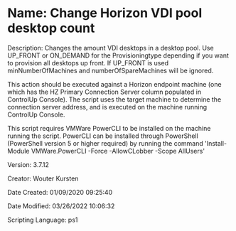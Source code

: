 ﻿# Name: Change Horizon VDI pool desktop count

Description: Changes the amount VDI desktops in a desktop pool. Use UP_FRONT or ON_DEMAND for the Provisioningtype depending if you want to provision all desktops up front. If UP_FRONT is used minNumberOfMachines and numberOfSpareMachines will be ignored.

This action should be executed against a Horizon endpoint machine (one which has the HZ Primary Connection Server column populated in ControlUp Console). The script uses the target machine to determine the connection server address, and is executed on the machine running ControlUp Console.

This script requires VMWare PowerCLI  to be installed on the machine running the script.
    PowerCLI can be installed through PowerShell (PowerShell version 5 or higher required) by running the command 'Install-Module VMWare.PowerCLI -Force -AllowCLobber -Scope AllUsers'


Version: 3.7.12

Creator: Wouter Kursten

Date Created: 01/09/2020 09:25:40

Date Modified: 03/26/2022 10:06:32

Scripting Language: ps1


